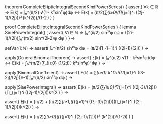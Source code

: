 theorem CompleteEllipticIntegralSecondKindPowerSeries() {
  assert(
    ∀k ∈ ℝ ⇒ E(k) = ∫₀^(π/2) √(1 - k²sin²φ)dφ 
    ↔ 
    E(k) = (π/2)∑_{i≥0}(∏_{j=1}^i ((2j-1)/(2j)))² (k^(2i))/(1-2i)
  )
}

proof CompleteEllipticIntegralSecondKindPowerSeries() {
  lemma SinePowerIntegral() {
    assert(
      ∀i ∈ ℕ ⇒ ∫₀^(π/2) sin²ⁱφ dφ = ((2i-1)/(2i))∫₀^(π/2) sin^(2i-2)φ dφ
    )
  } →

  setVar(i: ℕ) →
  assert(
    ∫₀^(π/2) sin²ⁱφ dφ = (π/2)∏_{j=1}^i ((2j-1)/(2j))
  ) →

  apply(GeneralBinomialTheorem) →
  assert(
    E(k) = ∫₀^(π/2) √(1 - k²sin²φ)dφ
    ↔ 
    E(k) = ∫₀^(π/2) ∑_{i≥0} (1/2;i)(-k²sin²φ)ⁱ dφ
  ) →

  apply(BinomialCoefficient) →
  assert(
    E(k) = ∑_{i≥0} k^(2i)(∏_{j=1}^i ((3-2j)/(2j)))(-1)ⁱ∫₀^(π/2) sin²ⁱφ dφ
  ) →

  apply(SinePowerIntegral) →
  assert(
    E(k) = (π/2)∑_{i≥0}(∏_{j=1}^i ((2j-3)/(2j)))(∏_{j=1}^i ((2j-1)/(2j)))k^(2i)
  ) →

  assert(
    E(k) = (π/2) + (π/2)∑_{i≥1}(∏_{j=1}^i ((2j-3)/(2j)))(∏_{j=1}^i ((2j-1)/(2j)))k^(2i)
  ) →

  assert(
    E(k) = (π/2)∑_{i≥0}(∏_{j=1}^i ((2j-1)/(2j)))² (k^(2i))/(1-2i)
  )
}